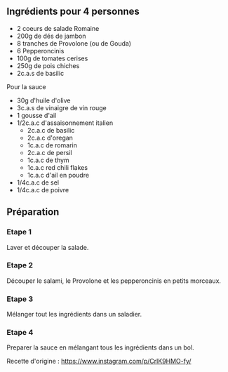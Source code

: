 ## Ingrédients pour 4 personnes

- 2 coeurs de salade Romaine
- 200g de dés de jambon
- 8 tranches de Provolone (ou de Gouda)
- 6 Pepperoncinis
- 100g de tomates cerises
- 250g de pois chiches
- 2c.a.s de basilic

Pour la sauce

- 30g d'huile d'olive
- 3c.a.s de vinaigre de vin rouge
- 1 gousse d'ail
- 1/2c.a.c d'assaisonnement italien
  - 2c.a.c de basilic
  - 2c.a.c d'oregan
  - 1c.a.c de romarin
  - 2c.a.c de persil
  - 1c.a.c de thym
  - 1c.a.c red chili flakes
  - 1c.a.c d'ail en poudre
- 1/4c.a.c de sel
- 1/4c.a.c de poivre

## Préparation

### Etape 1

Laver et découper la salade.

### Etape 2

Découper le salami, le Provolone et les pepperoncinis en petits morceaux.

### Etape 3

Mélanger tout les ingrédients dans un saladier.

### Etape 4

Preparer la sauce en mélangant tous les ingrédients dans un bol.

Recette d'origine : https://www.instagram.com/p/CrlK9HMO-fy/
